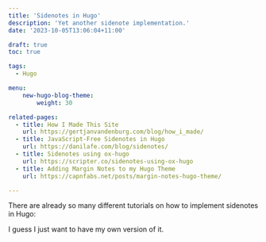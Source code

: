 ```yaml
---
title: 'Sidenotes in Hugo'
description: 'Yet another sidenote implementation.'
date: '2023-10-05T13:06:04+11:00'

draft: true
toc: true

tags:
  - Hugo

menu:
    new-hugo-blog-theme:
        weight: 30

related-pages:
  - title: How I Made This Site
    url: https://gertjanvandenburg.com/blog/how_i_made/
  - title: JavaScript-Free Sidenotes in Hugo
    url: https://danilafe.com/blog/sidenotes/
  - title: Sidenotes using ox-hugo
    url: https://scripter.co/sidenotes-using-ox-hugo
  - title: Adding Margin Notes to my Hugo Theme
    url: https://capnfabs.net/posts/margin-notes-hugo-theme/

---
```


There are already so many different tutorials on how to implement sidenotes in Hugo:

I guess I just want to have my own version of it.